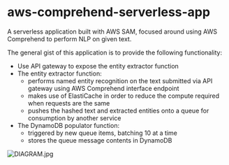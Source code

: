 # aws-comprehend-serverless-app
A serverless application built with AWS SAM, focused around using AWS Comprehend to perform NLP on given text.

The general gist of this application is to provide the following functionality:
- Use API gateway to expose the entity extractor function
- The entity extractor function:
  - performs named entity recognition on the text submitted via API gateway using AWS Comprehend interface endpoint
  - makes use of ElastiCache in order to reduce the compute required when requests are the same
  - pushes the hashed text and extracted entities onto a queue for consumption by another service
- The DynamoDB populator function:
  - triggered by new queue items, batching 10 at a time
  - stores the queue message contents in DynamoDB

![DIAGRAM.jpg](DIAGRAM.jpg)
